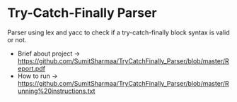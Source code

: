 # Try-Catch-Finally Parser
Parser using lex and yacc to check if a try-catch-finally block syntax is valid or not.

* Brief about project -> https://github.com/SumitSharmaa/TryCatchFinally_Parser/blob/master/Report.pdf
* How to run -> https://github.com/SumitSharmaa/TryCatchFinally_Parser/blob/master/Running%20instructions.txt
